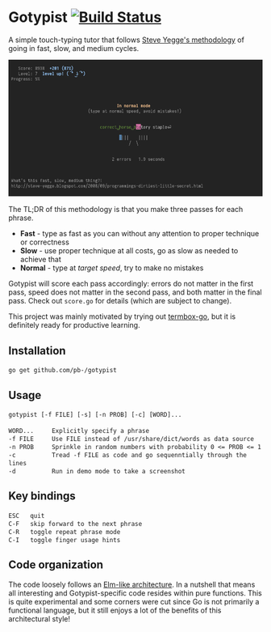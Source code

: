 # Gotypist [![Build Status](https://travis-ci.org/pb-/gotypist.svg?branch=master)](https://travis-ci.org/pb-/gotypist)

A simple touch-typing tutor that follows [Steve Yegge's methodology](http://steve-yegge.blogspot.com/2008/09/programmings-dirtiest-little-secret.html) of going in fast, slow, and medium cycles.

![Screenshot of a Gotypist session, normal mode](screenshot.png)

The TL;DR of this methodology is that you make three passes for each phrase.

 * **Fast** - type as fast as you can without any attention to proper technique or correctness
 * **Slow** - use proper technique at all costs, go as slow as needed to achieve that
 * **Normal** - type at *target speed*, try to make no mistakes

Gotypist will score each pass accordingly: errors do not matter in the first pass, speed does not matter in the second pass, and both matter in the final pass. Check out `score.go` for details (which are subject to change).

This project was mainly motivated by trying out [termbox-go](https://github.com/nsf/termbox-go), but it is definitely ready for productive learning.

## Installation

```
go get github.com/pb-/gotypist
```

## Usage

    gotypist [-f FILE] [-s] [-n PROB] [-c] [WORD]...

    WORD...     Explicitly specify a phrase
    -f FILE     Use FILE instead of /usr/share/dict/words as data source
    -n PROB     Sprinkle in random numbers with probability 0 <= PROB <= 1
    -c          Tread -f FILE as code and go sequenntially through the lines
    -d          Run in demo mode to take a screenshot

## Key bindings

    ESC   quit
    C-F   skip forward to the next phrase
    C-R   toggle repeat phrase mode
    C-I   toggle finger usage hints

## Code organization

The code loosely follows an [Elm-like architecture](https://guide.elm-lang.org/architecture/). In a nutshell that means all interesting and Gotypist-specific code resides within pure functions. This is quite experimental and some corners were cut since Go is not primarily a functional language, but it still enjoys a lot of the benefits of this architectural style!
